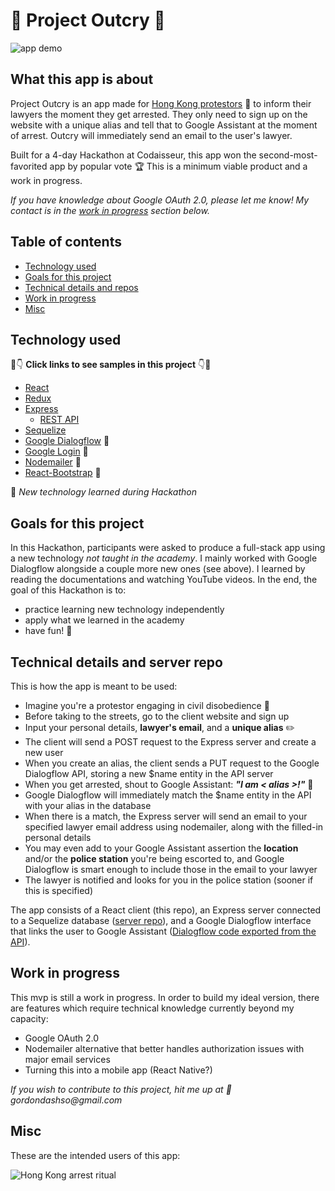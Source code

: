 # :construction_worker: Project Outcry :construction_worker:

![app demo](https://github.com/sssgordon/project-outcry-client/blob/master/public/Peek%202020-01-04%2022-48.gif)

## What this app is about

Project Outcry is an app made for [Hong Kong protestors](#misc) :construction_worker: to inform their lawyers the moment they get arrested. They only need to sign up on the website with a unique alias and tell that to Google Assistant at the moment of arrest. Outcry will immediately send an email to the user's lawyer.

Built for a 4-day Hackathon at Codaisseur, this app won the second-most-favorited app by popular vote :trophy: This is a minimum viable product and a work in progress. 

*If you have knowledge about Google OAuth 2.0, please let me know! My contact is in the [work in progress](#work-in-progress) section below.*

## Table of contents

* [Technology used](#technology-used)
* [Goals for this project](#goals-for-this-project)
* [Technical details and repos](#technical-details-and-repo)
* [Work in progress](#work-in-progress)
* [Misc](#misc)

## Technology used

:eyes::point_down: **Click links to see samples in this project** :point_down::eyes:

* [React](https://github.com/sssgordon/project-outcry-client/blob/master/src/App.js)
* [Redux](https://github.com/sssgordon/project-outcry-client/tree/master/src/actions)
* [Express](https://github.com/sssgordon/project-outcry-server/blob/master/index.js)
    * [REST API](https://github.com/sssgordon/project-outcry-server/blob/master/user/route.js)
* [Sequelize](https://github.com/sssgordon/project-outcry-server/blob/master/user/model.js)
* [Google Dialogflow](https://github.com/sssgordon/project-outcry-server/blob/master/dialogflow/route.js) :star2:
* [Google Login](https://github.com/sssgordon/project-outcry-client/blob/master/src/components/GoogleLoginButton.js) :star2:
* [Nodemailer](https://github.com/sssgordon/project-outcry-server/blob/master/email/route.js) :star2:
* [React-Bootstrap](https://github.com/sssgordon/project-outcry-client/blob/master/src/components/DetailsForm/DetailsForm.js) :star2:

:star2: *New technology learned during Hackathon*

## Goals for this project

In this Hackathon, participants were asked to produce a full-stack app using a new technology *not taught in the academy*. I mainly worked with Google Dialogflow alongside a couple more new ones (see above). I learned by reading the documentations and watching YouTube videos. In the end, the goal of this Hackathon is to:

* practice learning new technology independently
* apply what we learned in the academy
* have fun! :tada:

## Technical details and server repo

This is how the app is meant to be used:
* Imagine you're a protestor engaging in civil disobedience :construction_worker:
* Before taking to the streets, go to the client website and sign up
* Input your personal details, **lawyer's email**, and a **unique alias** :pencil2:
* The client will send a POST request to the Express server and create a new user
* When you create an alias, the client sends a PUT request to the Google Dialogflow API, storing a new $name entity in the API server
* When you get arrested, shout to Google Assistant: _**"I am < alias >!"**_ :mega:
* Google Dialogflow will immediately match the $name entity in the API with your alias in the database
* When there is a match, the Express server will send an email to your specified lawyer email address using nodemailer, along with the filled-in personal details
* You may even add to your Google Assistant assertion the **location** and/or the **police station** you're being escorted to, and Google Dialogflow is smart enough to include those in the email to your lawyer
* The lawyer is notified and looks for you in the police station (sooner if this is specified)

The app consists of a React client (this repo), an Express server connected to a Sequelize database ([server repo](https://github.com/sssgordon/project-outcry-server)), and a Google Dialogflow interface that links the user to Google Assistant ([Dialogflow code exported from the API](https://github.com/sssgordon/project-outcry-client/tree/master/public/Dialogflow-code)).

## Work in progress

This mvp is still a work in progress. In order to build my ideal version, there are features which require technical knowledge currently beyond my capacity:

* Google OAuth 2.0
* Nodemailer alternative that better handles authorization issues with major email services
* Turning this into a mobile app (React Native?)

_If you wish to contribute to this project, hit me up at :email: gordondashso@gmail.com_

## Misc

These are the intended users of this app:

![Hong Kong arrest ritual](https://bemorepanda.com/files/2019-11-18/images/556501.jpeg)
